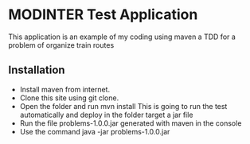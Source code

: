 # MODINTER Test Application

This application is an example of my coding using maven a TDD for a problem of organize train routes

## Installation

- Install maven from internet.
- Clone this site using git clone.
- Open the folder and run mvn install
	This is going to run the test automatically and deploy in the folder target a jar file
- Run the file problems-1.0.0.jar generated with maven in the console
- Use the command java -jar problems-1.0.0.jar
